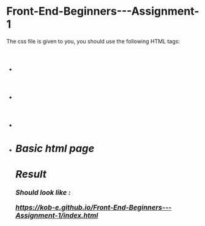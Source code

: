 # Front-End-Beginners---Assignment-1

The css file is given to you, you should use the following HTML tags:

* <header>
* <nav>
* <ul>
<li>
<a>              
<main>
<section>
<h2>
<p>    
<footer>
<address>             
<small>
<div>
<em>

        
    

## Basic html page


## Result
Should look like :

https://kob-e.github.io/Front-End-Beginners---Assignment-1/index.html